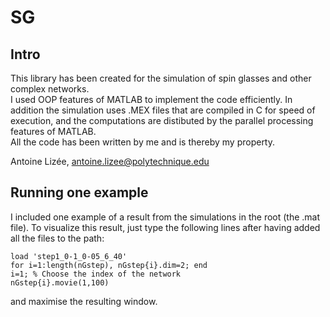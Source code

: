 SG
==

## Intro

This library has been created for the simulation of spin glasses and other complex networks.  
I used OOP features of MATLAB to implement the code efficiently. In addition the simulation uses .MEX files that are compiled in C for speed of execution, and the computations are distibuted by the parallel processing features of MATLAB.  
All the code has been written by me and is thereby my property.


Antoine Lizée, antoine.lizee@polytechnique.edu


## Running one example

I included one example of a result from the simulations in the root (the .mat file). To visualize this result, just type the following lines after having added all the files to the path:

    load 'step1_0-1_0-05_6_40'  
    for i=1:length(nGstep), nGstep{i}.dim=2; end  
    i=1; % Choose the index of the network  
    nGstep{i}.movie(1,100)

and maximise the resulting window.


